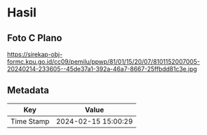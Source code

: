 # Hasil

## Foto C Plano

https://sirekap-obj-formc.kpu.go.id/cc09/pemilu/ppwp/81/01/15/20/07/8101152007005-20240214-233605--45de37a1-392a-46a7-8667-25ffbdd81c3e.jpg


## Metadata

| Key        | Value               |
| ---------- | ------------------- |
| Time Stamp | 2024-02-15 15:00:29 |




